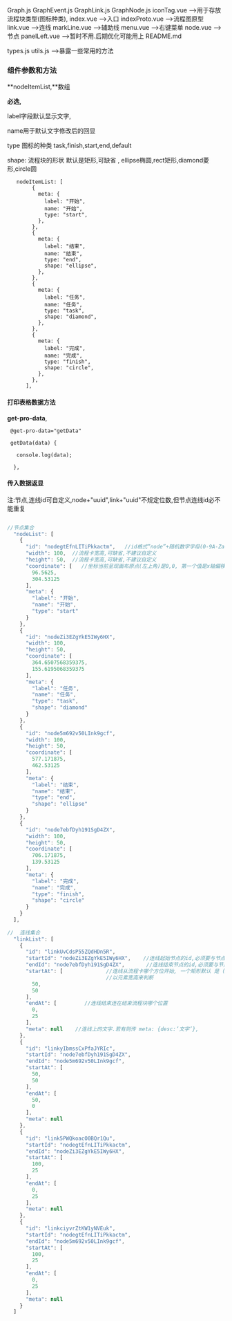  Graph.js
 GraphEvent.js
 GraphLink.js
 GraphNode.js
 iconTag.vue            -->用于存放流程块类型(图标种类),
 index.vue            -->入口
 indexProto.vue    -->流程图原型
 link.vue         -->连线
 markLine.vue    -->辅助线
 menu.vue     -->右键菜单
 node.vue   -->节点
 panelLeft.vue    -->暂时不用.后期优化可能用上
 README.md   

 types.js
 utils.js    -->暴露一些常用的方法

### 组件参数和方法

**nodeItemList,**数组

**必选,**

label字段默认显示文字, 

name用于默认文字修改后的回显

type  图标的种类 task,finish,start,end,default

shape: 流程块的形状  默认是矩形,可缺省 , ellipse椭圆,rect矩形,diamond菱形,circle圆

```
   nodeItemList: [
        {
          meta: {
            label: "开始",
            name: "开始",
            type: "start",
          },
        },
        {
          meta: {
            label: "结束",
            name: "结束",
            type: "end",
            shape: "ellipse",
          },
        },
        {
          meta: {
            label: "任务",
            name: "任务",
            type: "task",
            shape: "diamond",
          },
        },
        {
          meta: {
            label: "完成",
            name: "完成",
            type: "finish",
            shape: "circle",
          },
        },
      ],
```

#### 打印表格数据方法

**get-pro-data**,

```
 @get-pro-data="getData"

 getData(data) {

   console.log(data);

  },
```

#### **传入数据返显**

注:节点,连线id可自定义,node+"uuid",link+"uuid"不规定位数,但节点连线id必不能重复

```js

//节点集合
  "nodeList": [
    {
      "id": "nodegtEfnLITiPkkactm",   //id格式”node”+随机数字字母(0-9A-Za-z) 类似uuid
      "width": 100,  //流程卡宽高,可缺省,不建议自定义
      "height": 50,  //流程卡宽高,可缺省,不建议自定义
      "coordinate": [   //坐标当前呈现画布原点(左上角)是0,0, 第一个值是x轴偏移,第二个是y
        96.5625,
        304.53125
      ],
      "meta": {
        "label": "开始",
        "name": "开始",
        "type": "start"
      }
    },
    {
      "id": "nodeZi3EZgYkE5IWy6HX",
      "width": 100,
      "height": 50,
      "coordinate": [
        364.6507568359375,
        155.6195068359375
      ],
      "meta": {
        "label": "任务",
        "name": "任务",
        "type": "task",
        "shape": "diamond"
      }
    },
    {
      "id": "node5m692v50LInk9gcf",
      "width": 100,
      "height": 50,
      "coordinate": [
        577.171875,
        462.53125
      ],
      "meta": {
        "label": "结束",
        "name": "结束",
        "type": "end",
        "shape": "ellipse"
      }
    },
    {
      "id": "node7ebfDyh191SgD4ZX",
      "width": 100,
      "height": 50,
      "coordinate": [
        706.171875,
        139.53125
      ],
      "meta": {
        "label": "完成",
        "name": "完成",
        "type": "finish",
        "shape": "circle"
      }
    }
  ],
  
//  连线集合
  "linkList": [
    {
      "id": "linkUvCdsP55ZQdHDn5R",
      "startId": "nodeZi3EZgYkE5IWy6HX",    //连线起始节点的id,必须要与节点同步, 
      "endId": "node7ebfDyh191SgD4ZX",		 //连线结束节点的id,必须要与节点同步, 
      "startAt": [              //连线从流程卡哪个方位开始, 一个矩形默认 是 (0,25),(0,50),(0,75)等
      							//以元素宽高来判断
        50,
        50
      ],
      "endAt": [         //连线结束连在结束流程块哪个位置
        0,
        25
      ],
      "meta": null    //连线上的文字.若有则传 meta: {desc:’文字’}, 
    },
    {
      "id": "linkyIbmssCxPfaJYRIc",
      "startId": "node7ebfDyh191SgD4ZX",
      "endId": "node5m692v50LInk9gcf",
      "startAt": [
        50,
        50
      ],
      "endAt": [
        50,
        0
      ],
      "meta": null
    },
    {
      "id": "link5PWQkoacO0BQr1Qu",
      "startId": "nodegtEfnLITiPkkactm",
      "endId": "nodeZi3EZgYkE5IWy6HX",
      "startAt": [
        100,
        25
      ],
      "endAt": [
        0,
        25
      ],
      "meta": null
    },
    {
      "id": "linkciyvrZtKW1yNVEuk",
      "startId": "nodegtEfnLITiPkkactm",
      "endId": "node5m692v50LInk9gcf",
      "startAt": [
        100,
        25
      ],
      "endAt": [
        0,
        25
      ],
      "meta": null
    }
  ]

```

